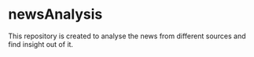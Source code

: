 # newsAnalysis
This repository is created to analyse the news from different sources and find insight out of it.

